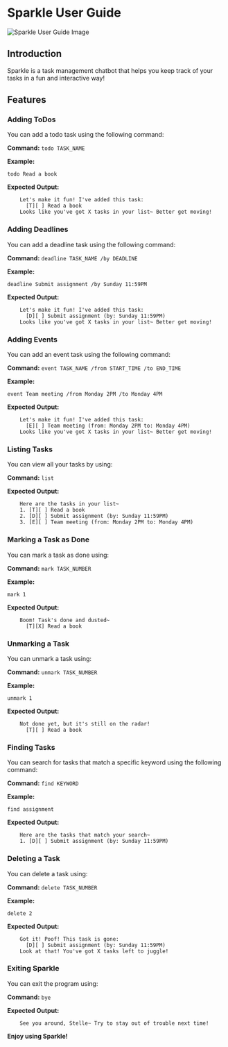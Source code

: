 # Sparkle User Guide

![Sparkle User Guide Image](https://act-upload.hoyoverse.com/event-ugc-hoyowiki/2024/02/25/127094529/00a75fdab753a244ab93b56d7a53819e_1128020071342605456.png?x-oss-process=image%2Fformat%2Cwebp)

## Introduction
Sparkle is a task management chatbot that helps you keep track of your tasks in a fun and interactive way!

## Features

### Adding ToDos
You can add a todo task using the following command:

**Command:** `todo TASK_NAME`

**Example:**
```
todo Read a book
```

**Expected Output:**
```
    Let's make it fun! I've added this task:
      [T][ ] Read a book
    Looks like you've got X tasks in your list~ Better get moving!
```

### Adding Deadlines
You can add a deadline task using the following command:

**Command:** `deadline TASK_NAME /by DEADLINE`

**Example:**
```
deadline Submit assignment /by Sunday 11:59PM
```

**Expected Output:**
```
    Let's make it fun! I've added this task:
      [D][ ] Submit assignment (by: Sunday 11:59PM)
    Looks like you've got X tasks in your list~ Better get moving!
```

### Adding Events
You can add an event task using the following command:

**Command:** `event TASK_NAME /from START_TIME /to END_TIME`

**Example:**
```
event Team meeting /from Monday 2PM /to Monday 4PM
```

**Expected Output:**
```
    Let's make it fun! I've added this task:
      [E][ ] Team meeting (from: Monday 2PM to: Monday 4PM)
    Looks like you've got X tasks in your list~ Better get moving!
```

### Listing Tasks
You can view all your tasks by using:

**Command:** `list`

**Expected Output:**
```
    Here are the tasks in your list~
    1. [T][ ] Read a book
    2. [D][ ] Submit assignment (by: Sunday 11:59PM)
    3. [E][ ] Team meeting (from: Monday 2PM to: Monday 4PM)
```

### Marking a Task as Done
You can mark a task as done using:

**Command:** `mark TASK_NUMBER`

**Example:**
```
mark 1
```

**Expected Output:**
```
    Boom! Task's done and dusted~
      [T][X] Read a book
```

### Unmarking a Task
You can unmark a task using:

**Command:** `unmark TASK_NUMBER`

**Example:**
```
unmark 1
```

**Expected Output:**
```
    Not done yet, but it's still on the radar!
      [T][ ] Read a book
```

### Finding Tasks
You can search for tasks that match a specific keyword using the following command:

**Command:** `find KEYWORD`

**Example:**
```
find assignment
```
**Expected Output:**
```
    Here are the tasks that match your search~
    1. [D][ ] Submit assignment (by: Sunday 11:59PM)

```


### Deleting a Task
You can delete a task using:

**Command:** `delete TASK_NUMBER`

**Example:**
```
delete 2
```

**Expected Output:**
```
    Got it! Poof! This task is gone:
      [D][ ] Submit assignment (by: Sunday 11:59PM)
    Look at that! You've got X tasks left to juggle!
```

### Exiting Sparkle
You can exit the program using:

**Command:** `bye`

**Expected Output:**
```
    See you around, Stelle~ Try to stay out of trouble next time!
```

**Enjoy using Sparkle!**